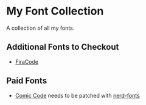 # My Font Collection

A collection of all my fonts.

## Additional Fonts to Checkout

* [FiraCode] 

## Paid Fonts

* [Comic Code] needs to be patched with [nerd-fonts]

[FiraCode]: <https://github.com/tonsky/FiraCode>
[Comic Code]: <https://www.myfonts.com/products/coding-essentials-with-ligatures-package-474367>
[nerd-fonts]: <https://github.com/ryanoasis/nerd-fonts#font-patcher>
